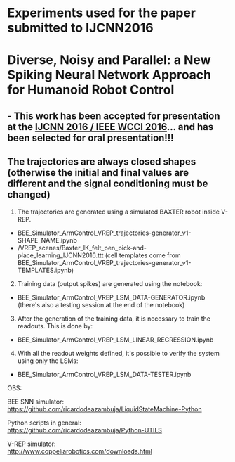 # Experiments used for the paper submitted to IJCNN2016
# Diverse, Noisy and Parallel: a New Spiking Neural Network Approach for Humanoid Robot Control
## - This work has been accepted for presentation at the [IJCNN 2016 / IEEE WCCI 2016](http://www.wcci2016.org/)... and has been selected for oral presentation!!!

## The trajectories are always closed shapes (otherwise the initial and final values are different and the signal conditioning must be changed)

1) The trajectories are generated using a simulated BAXTER robot inside V-REP.
- BEE_Simulator_ArmControl_VREP_trajectories-generator_v1-SHAPE_NAME.ipynb
- /VREP_scenes/Baxter_IK_felt_pen_pick-and-place_learning_IJCNN2016.ttt
(cell templates come from BEE_Simulator_ArmControl_VREP_trajectories-generator_v1-TEMPLATES.ipynb)

2) Training data (output spikes) are generated using the notebook:
- BEE_Simulator_ArmControl_VREP_LSM_DATA-GENERATOR.ipynb
(there's also a testing session at the end of the notebook)

3) After the generation of the training data, it is necessary to train the readouts. This is done by:
- BEE_Simulator_ArmControl_VREP_LSM_LINEAR_REGRESSION.ipynb

4) With all the readout weights defined, it's possible to verify the system using only the LSMs:
- BEE_Simulator_ArmControl_VREP_LSM_DATA-TESTER.ipynb


OBS:  

BEE SNN simulator:  
https://github.com/ricardodeazambuja/LiquidStateMachine-Python

Python scripts in general:  
https://github.com/ricardodeazambuja/Python-UTILS

V-REP simulator:  
http://www.coppeliarobotics.com/downloads.html




